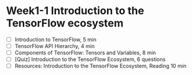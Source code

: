 # Week1-1 Introduction to the TensorFlow ecosystem

- [ ] Introduction to TensorFlow, 5 min
- [ ] TensorFlow API Hierarchy, 4 min
- [ ] Components of TensorFlow: Tensors and Variables, 8 min
- [ ] [Quiz] Introduction to the TensorFlow Ecosystem, 6 questions
- [ ] Resources: Introduction to the TensorFlow Ecosystem, Reading 10 min
